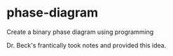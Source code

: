 # phase-diagram
Create a binary phase diagram using programming

Dr. Beck's frantically took notes and provided this idea.

